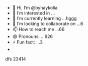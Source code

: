 - 👋 Hi, I’m @byhaykolia
- 👀 I’m interested in ...
- 🌱 I’m currently learning ...hggg
- 💞️ I’m looking to collaborate on ...6
- 📫 How to reach me ...66
- 😄 Pronouns: ...626
- ⚡ Fun fact: ...3
- 

<!---
byhaykolia/byhaykolia is a ✨ special ✨ repository because its `README.md` (this file) appears on your GitHub profile.15
--->
dfs
23414
